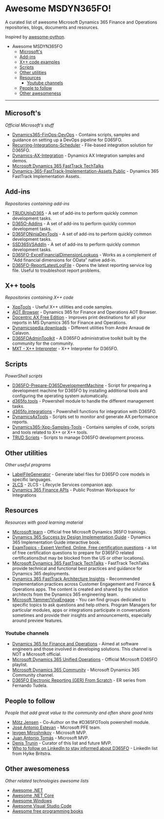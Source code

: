# Awesome MSDYN365FO!
A curated list of awesome Microsoft Dynamics 365 Finance and Operations repositories, blogs, documents and resources.

Inspired by [awesome-python](https://github.com/vinta/awesome-python).

- Awesome MSDYN365FO
  - [Microsoft's](#microsofts)
  - [Add-ins](#add-ins)
  - [X++ code examples](#x-code-examples)
  - [Scripts](#scripts)
  - [Other utilities](#other-utilities)
  - [Resources](#resources)
    - [Youtube channels](#youtube-channels)
  - [People to follow](#people-to-follow)
  - [Other awesomeness](#other-awesomeness)

- - -

## Microsoft's

*Official Microsoft's stuff*

* [Dynamics365-FinOps-DevOps](https://github.com/microsoft/Dynamics365-Xpp-Samples-Tools) - Contains scripts, samples and guidance on setting up a DevOps pipeline for D365FO.
* [Recurring-Integrations-Scheduler](https://github.com/Microsoft/Recurring-Integrations-Scheduler) - File-based integration solution for D365FO.
* [Dynamics-AX-Integration](https://github.com/Microsoft/Dynamics-AX-Integration) - Dynamics AX Integration samples and demos.
* [Microsoft Dynamics 365 FastTrack TechTalks](https://community.dynamics.com/365/dynamics-365-fasttrack/b/techtalks)
* [Dynamics-365-FastTrack-Implementation-Assets Public](https://github.com/microsoft/Dynamics-365-FastTrack-Implementation-Assets) - Dynamics 365 FastTrack Implementation Assets.

## Add-ins

*Repositories containing add-ins*

* [TRUDUtilsD365](https://github.com/TrudAX/TRUDUtilsD365) - A set of add-ins to perform quickly common development tasks. 
* [D365O-Addins](https://github.com/anderson-joyle/D365O-Addins) - A set of add-ins to perform quickly common development tasks.
* [D365FONinjaDevTools](https://github.com/HichemDax/D365FONinjaDevTools) - A set of add-ins to perform quickly common development tasks.
* [SSD365VSAddIn](https://github.com/shashisadasivan/SSD365VSAddIn) - A set of add-ins to perform quickly common development tasks.
* [D365FO-ExcelFinancialDimensionLookups](https://github.com/anderson-joyle/D365FO-ExcelFinancialDimensionLookups) - Works as a complement of "Add financial dimensions for OData" native add-in.
* [D365FO-ReportLatestLogFile](https://github.com/anderson-joyle/D365FO-ReportLatestLogFile) - Opens the latest reporting service log file. Useful to troubleshoot report problems.

## X++ tools

*Repositories containing X++ code*

* [XppTools](https://github.com/TrudAX/XppTools) - Useful X++ utilities and code samples.
* [AOT Browser](https://github.com/arbelatech/aotbrowser) - Dynamics 365 for Finance and Operations AOT Browser.
* [Docentric AX Free Edition](https://ax.docentric.com/free-edition/) - Improves print destinations for all your reports in MS Dynamics 365 for Finance and Operations.
* [Dynamicspedia downloads](https://dynamicspedia.com/downloads/) - Different utilities from André Arnaud de Calavon.
* [D365FOAdminToolkit](https://github.com/ameyer505/D365FOAdminToolkit) - A D365FO administrative toolkit built by the community for the community.
* [MXT - X++ Interpreter](https://github.com/milnet92/MXTXppInterpreter) - X++ Interpreter for D365FO.

## Scripts

*PowerShell scripts*

* [D365FO-Prepare-D365DevelopmentMachine](https://github.com/dodiggitydag/D365FO-Prepare-D365DevelopmentMachine) - Script for preparing a development machine for D365FO by installing additional tools and configuring the operating system automatically.
* [d365fo.tools](https://github.com/d365collaborative/d365fo.tools) - Powershell module to handle the different management tasks.
* [d365fo.integrations](https://github.com/d365collaborative/d365fo.integrations) - Powershell functions for integration with D365FO.
* [DynamicsAxTools](https://github.com/bferreti/DynamicsAxTools) - Scripts set to monitor and generate AX performance reports. 
* [Dynamics365-Xpp-Samples-Tools](https://github.com/bferreti/DynamicsAxTools) - Contains samples of code, scripts and tools related to X++ or X++ tools.
* [TRUD Scripts](https://github.com/TrudAX/TRUDScripts/tree/master/D365FO) - Scripts to manage D365FO development process.


## Other utilities

*Other useful programs*

* [LabelFileGenerator](https://github.com/ptornich/LabelFileGenerator) - Generate label files for D365FO core models in specific languages.
* [2LCS](https://github.com/microsoft/2LCS) - 2LCS - Lifecycle Services companion app.
* [Dynamics 365 Finance APIs](https://www.postman.com/anthonyblakedev/workspace/dynamics-365-finance-apis/overview) - Public Postman Workspace for Integrations

## Resources

*Resources with good learning material*

* [Microsoft learn](https://docs.microsoft.com/en-us/learn/browse/?expanded=dynamics-365&products=dynamics-finance-operations%2Cdynamics-scm&roles=developer) - Official free Microsoft Dynamics 365FO trainings.
* [Dynamics 365 Success by Design Implementation Guide](https://www.d365implementationguide.com/books/asvr/#p=1) - Dynamics 365 Implementation Guide interactive book.
* [ExamTopics - Expert Verified, Online, Free certification questions](https://www.examtopics.com/exams/microsoft/mb-300/) - a lot of free certification questions to prepare for D365FO related certifications(but may be blocked from the US or other locations).
* [Microsoft Dynamics 365 FastTrack TechTalks](https://community.dynamics.com/365/dynamics-365-fasttrack/b/techtalks) - FastTrack TechTalks provide technical and functional best practices and guidance for Dynamics 365 deployments.
* [Dynamics 365 FastTrack Architecture Insights](https://docs.microsoft.com/en-us/shows/dynamics-365-fasttrack-architecture-insights/) - Recommended implementation practices across Customer Engagement and Finance & Operations apps. The content is created and shared by the solution architects from the Dynamics 365 engineering team.
* [Microsoft Yammer/VivaEngage](https://www.yammer.com/dynamicsaxfeedbackprograms/) - You can find groups dedicated to specific topics to ask questions and help others. Program Managers for particular modules, apps or integrations participate in conversations sometimes and provide their insights and announcements, especially around preview features.

### Youtube channels
* [Dynamics 365 for Finance and Operations](https://www.youtube.com/channel/UCBO2POgO41qokZzwSFTsn2Q/featured) - Aimed at software engineers and those involved in developing solutions. This channel is NOT a Microsoft official.
* [Microsoft Dynamics 365 Unified Operations](https://www.youtube.com/watch?v=46ylO7raZAo&list=PLcakwueIHoT_SYfIaPGoOhloFoCXiUSyW) - Official Microsoft D365FO playlist.
* [Microsoft Dynamics 365 Community](https://www.youtube.com/@MSD365Community) - Microsoft Dynamics 365 Community channel.
* [D365FO Electronic Reporting (GER) From Scratch](https://www.youtube.com/watch?v=ILCfl8xsobo&list=PL96hp9Q2HCy9OlJBM0YK6t6V5MUpS7DYp) - ER series from Fernando Tudela.



## People to follow

*People that add great value to the community and often share good hints*

* [Mötz Jensen](https://twitter.com/splaxi) - Co-Author on the #D365FOTools powershell module.
* [José Antonio Estevan](https://twitter.com/jaestevan) - Microsoft PFE team.
* [Ievgen Miroshnikov](https://twitter.com/IevgenMir) - Microsoft MVP.
* [Juan Antonio Tomás](https://twitter.com/juanan169) - Microsoft MVP.
* [Denis Trunin](https://denistrunin.com/about/) - Curator of this list and future MVP.
* [Who to follow on LinkedIn to stay informed about D365FO](https://www.linkedin.com/pulse/who-follow-linkedin-stay-informed-d365fo-hylke-britstra-26qve/) - LinkedIn list from Hylke Britstra.

## Other awesomeness

*Other related technologies awesome lists*

* [Awesome .NET](https://github.com/quozd/awesome-dotnet)
* [Awesome .NET Core](https://github.com/thangchung/awesome-dotnet-core)
* [Awesome Windows](https://github.com/Awesome-Windows/Awesome)
* [Awesome Visual Studio Code](https://github.com/viatsko/awesome-vscode#readme)
* [Awesome free programming books](https://github.com/EbookFoundation/free-programming-books#readme)

